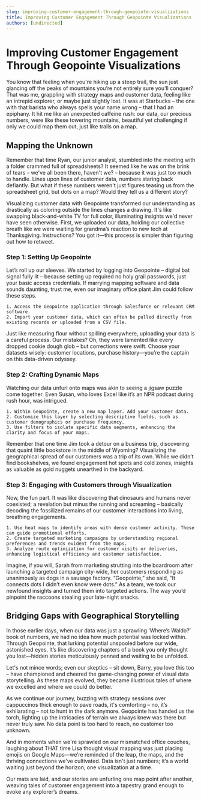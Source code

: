 ```yaml
---
slug: improving-customer-engagement-through-geopointe-visualizations
title: Improving Customer Engagement Through Geopointe Visualizations
authors: [undirected]
---
```



# Improving Customer Engagement Through Geopointe Visualizations

You know that feeling when you're hiking up a steep trail, the sun just glancing off the peaks of mountains you’re not entirely sure you'll conquer? That was me, grappling with strategy maps and customer data, feeling like an intrepid explorer, or maybe just slightly lost. It was at Starbucks – the one with that barista who always spells your name wrong – that I had an epiphany. It hit me like an unexpected caffeine rush: our data, our precious numbers, were like these towering mountains, beautiful yet challenging if only we could map them out, just like trails on a map. 

## Mapping the Unknown

Remember that time Ryan, our junior analyst, stumbled into the meeting with a folder crammed full of spreadsheets? It seemed like he was on the brink of tears – we've all been there, haven't we? – because it was just too much to handle. Lines upon lines of customer data, numbers staring back defiantly. But what if these numbers weren't just figures teasing us from the spreadsheet grid, but dots on a map? Would they tell us a different story? 

Visualizing customer data with Geopointe transformed our understanding as drastically as coloring outside the lines changes a drawing. It's like swapping black-and-white TV for full color, illuminating insights we'd never have seen otherwise. First, we uploaded our data, holding our collective breath like we were waiting for grandma’s reaction to new tech at Thanksgiving. Instructions? You got it—this process is simpler than figuring out how to retweet.

### Step 1: Setting Up Geopointe

Let’s roll up our sleeves. We started by logging into Geopointe – digital bat signal fully lit – because setting up required no holy grail passwords, just your basic access credentials. If marrying mapping software and data sounds daunting, trust me, even our imaginary office plant Jim could follow these steps.

```plaintext
1. Access the Geopointe application through Salesforce or relevant CRM software.
2. Import your customer data, which can often be pulled directly from existing records or uploaded from a CSV file.
```

Just like measuring flour without spilling everywhere, uploading your data is a careful process. Our mistakes? Oh, they were lamented like every dropped cookie dough glob – but corrections were swift. Choose your datasets wisely: customer locations, purchase history—you’re the captain on this data-driven odyssey.

### Step 2: Crafting Dynamic Maps

Watching our data unfurl onto maps was akin to seeing a jigsaw puzzle come together. Even Susan, who loves Excel like it’s an NPR podcast during rush hour, was intrigued.

```plaintext
1. Within Geopointe, create a new map layer. Add your customer data.
2. Customize this layer by selecting descriptive fields, such as customer demographics or purchase frequency.
3. Use filters to isolate specific data segments, enhancing the clarity and focus of your maps.
```

Remember that one time Jim took a detour on a business trip, discovering that quaint little bookstore in the middle of Wyoming? Visualizing the geographical spread of our customers was a trip of its own. While we didn’t find bookshelves, we found engagement hot spots and cold zones, insights as valuable as gold nuggets unearthed in the backyard.

### Step 3: Engaging with Customers through Visualization

Now, the fun part. It was like discovering that dinosaurs and humans never coexisted; a revelation but minus the running and screaming – basically decoding the fossilized remains of our customer interactions into living, breathing engagements.

```plaintext
1. Use heat maps to identify areas with dense customer activity. These can guide promotional efforts.
2. Create targeted marketing campaigns by understanding regional preferences and trends evident from the maps.
3. Analyze route optimization for customer visits or deliveries, enhancing logistical efficiency and customer satisfaction.
```

Imagine, if you will, Sarah from marketing strutting into the boardroom after launching a targeted campaign city-wide, her customers responding as unanimously as dogs in a sausage factory. “Geopointe,” she said, “It connects dots I didn’t even know were dots.” As a team, we took our newfound insights and turned them into targeted actions. The way you’d pinpoint the raccoons stealing your late-night snacks.

## Bridging Gaps with Geographical Storytelling

In those earlier days, when our data was just a sprawling ‘Where’s Waldo?’ book of numbers, we had no idea how much potential was locked within. Through Geopointe, that lurking potential unspooled before our wide, astonished eyes. It’s like discovering chapters of a book you only thought you lost—hidden stories meticulously penned and waiting to be unfolded.

Let's not mince words; even our skeptics – sit down, Barry, you love this too – have championed and cheered the game-changing power of visual data storytelling. As these maps evolved, they became illustrious tales of where we excelled and where we could do better.

As we continue our journey, buzzing with strategy sessions over cappuccinos thick enough to pave roads, it's comforting – no, it’s exhilarating – not to hunt in the dark anymore. Geopointe has handed us the torch, lighting up the intricacies of terrain we always knew was there but never truly saw. No data point is too hard to reach, no customer too unknown.

And in moments when we're sprawled on our mismatched office couches, laughing about THAT time Lisa thought visual mapping was just placing emojis on Google Maps—we’re reminded of the leap, the maps, and the thriving connections we've cultivated. Data isn't just numbers; it’s a world waiting just beyond the horizon, one visualization at a time.

Our mats are laid, and our stories are unfurling one map point after another, weaving tales of customer engagement into a tapestry grand enough to evoke any explorer’s dreams.